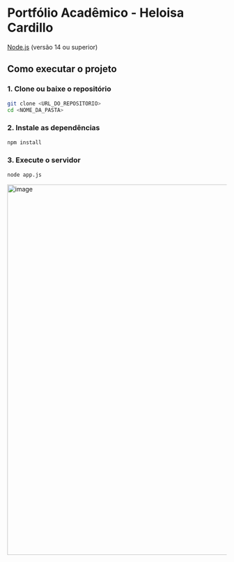 # Portfólio Acadêmico - Heloisa Cardillo
[Node.js](https://nodejs.org/) (versão 14 ou superior)

## Como executar o projeto

### 1. Clone ou baixe o repositório
```bash
git clone <URL_DO_REPOSITORIO>
cd <NOME_DA_PASTA>
```

### 2. Instale as dependências
```bash
npm install
```

### 3. Execute o servidor
```bash
node app.js
```

<img width="841" height="848" alt="image" src="https://github.com/user-attachments/assets/c83b546a-3090-4827-8b82-2e8fc168561e" />
